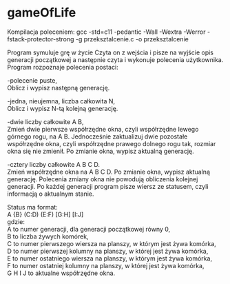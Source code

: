 # gameOfLife
Kompilacja poleceniem:
gcc -std=c11 -pedantic -Wall -Wextra -Werror -fstack-protector-strong -g przeksztalcenie.c -o przeksztalcenie

Program symuluje grę w życie
Czyta on z wejścia i pisze na wyjście opis generacji początkowej a następnie czyta i wykonuje polecenia użytkownika.
Program rozpoznaje polecenia postaci:  

-polecenie puste,  
Oblicz i wypisz następną generację.  
  
-jedna, nieujemna, liczba całkowita N,  
Oblicz i wypisz N-tą kolejną generację.

-dwie liczby całkowite A B,  
Zmień dwie pierwsze współrzędne okna, czyli współrzędne lewego górnego rogu, na A B.
Jednocześnie zaktualizuj dwie pozostałe współrzędne okna, czyli współrzędne prawego dolnego rogu tak, rozmiar okna się nie zmienił.
Po zmianie okna, wypisz aktualną generację. 

-cztery liczby całkowite A B C D.  
Zmień współrzędne okna na A B C D.
Po zmianie okna, wypisz aktualną generację.
Polecenia zmiany okna nie powodują obliczenia kolejnej generacji.
Po każdej generacji program pisze wiersz ze statusem, czyli informacją o aktualnym stanie.  

Status ma format:  
A {B} (C:D) (E:F) [G:H] [I:J]  
gdzie:  
A to numer generacji, dla generacji początkowej równy 0,  
B to liczba żywych komórek,  
C to numer pierwszego wiersza na planszy, w którym jest żywa komórka,  
D to numer pierwszej kolumny na planszy, w której jest żywa komórka,  
E to numer ostatniego wiersza na planszy, w którym jest żywa komórka,  
F to numer ostatniej kolumny na planszy, w której jest żywa komórka,  
G H I J to aktualne współrzędne okna.  


